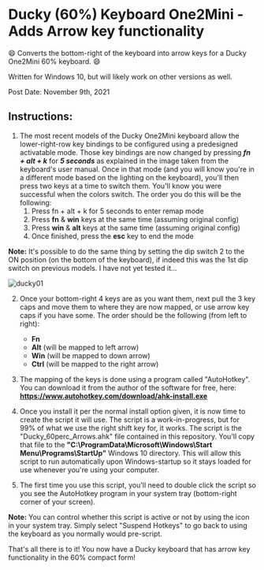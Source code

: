 # Ducky (60%) Keyboard One2Mini - Adds Arrow key functionality
:smile: Converts the bottom-right of the keyboard into arrow keys for a Ducky One2Mini 60% keyboard. :smile:

Written for Windows 10, but will likely work on other versions as well.

Post Date: November 9th, 2021

## Instructions:
1. The most recent models of the Ducky One2Mini keyboard allow the lower-right-row key bindings to be configured using a predesigned activatable mode. Those key bindings are now changed by pressing ***fn + alt + k*** for ***5 seconds*** as explained in the image taken from the keyboard's user manual. Once in that mode (and you will know you're in a different mode based on the lighting on the keyboard), you'll then press two keys at a time to switch them. You'll know you were successful when the colors switch. The order you do this will be the following:
   1. Press fn + alt + k for 5 seconds to enter remap mode
   1. Press **fn** & **win** keys at the same time (assuming original config)
   1. Press **win** & **alt** keys at the same time (assuming original config)
   1. Once finished, press the **esc** key to end the mode

**Note:** It's possible to do the same thing by setting the dip switch 2 to the ON position (on the bottom of the keyboard), if indeed this was the 1st dip switch on previous models.  I have not yet tested it...

![ducky01](https://user-images.githubusercontent.com/13490669/141013705-64b01dca-174b-413e-90bb-73b312f83585.png)

2. Once your bottom-right 4 keys are as you want them, next pull the 3 key caps and move them to where they are now mapped, or use arrow key caps if you have some. The order should be the following (from left to right):
   * **Fn**
   * **Alt** (will be mapped to left arrow)
   * **Win** (will be mapped to down arrow)
   * **Ctrl** (will be mapped to the right arrow)

3. The mapping of the keys is done using a program called "AutoHotkey". You can download it from the author of the software for free, here: **https://www.autohotkey.com/download/ahk-install.exe**

4. Once you install it per the normal install option given, it is now time to create the script it will use. The script is a work-in-progress, but for 99% of what we use the right shift key for, it works.  The script is the "Ducky_60perc_Arrows.ahk" file contained in this repository.  You'll copy that file to the **"C:\ProgramData\Microsoft\Windows\Start Menu\Programs\StartUp"** Windows 10 directory.  This will allow this script to run automatically upon Windows-startup so it stays loaded for use whenever you're using your computer.

5. The first time you use this script, you'll need to double click the script so you see the AutoHotkey program in your system tray (bottom-right corner of your screen).

**Note:** You can control whether this script is active or not by using the icon in your system tray. Simply select "Suspend Hotkeys" to go back to using the keyboard as you normally would pre-script.

That's all there is to it! You now have a Ducky keyboard that has arrow key functionality in the 60% compact form!

